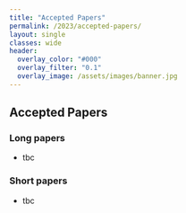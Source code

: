 ```yaml
---
title: "Accepted Papers"
permalink: /2023/accepted-papers/
layout: single
classes: wide
header:
  overlay_color: "#000"
  overlay_filter: "0.1"
  overlay_image: /assets/images/banner.jpg
---
```


## Accepted Papers

### Long papers

* tbc

### Short papers

* tbc
